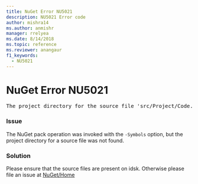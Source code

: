 ```yaml
---
title: NuGet Error NU5021
description: NU5021 Error code
author: mishra14
ms.author: anmishr
manager: rrelyea
ms.date: 8/14/2018
ms.topic: reference
ms.reviewer: anangaur
f1_keywords:
  - NU5021
---
```


# NuGet Error NU5021
<pre>The project directory for the source file 'src/Project/Code.cs' could not be found.</pre>

### Issue

The NuGet pack operation was invoked with the `-Symbols` option, but the project directory for a source file was not found.


### Solution

Please ensure that the source files are present on idsk. Otherwise please file an issue at [NuGet/Home](https://github.com/NuGet/Home/issues)

